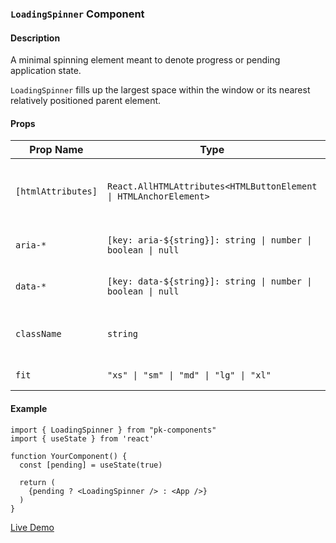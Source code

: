 ### `LoadingSpinner` Component

#### Description

A minimal spinning element meant to denote progress or pending application state.

`LoadingSpinner` fills up the largest space within the window or its nearest relatively positioned parent element.

#### Props

| Prop Name          | Type                                                              | Required | Default     | Description                                     |
| ------------------ | ----------------------------------------------------------------- | -------- | ----------- | ----------------------------------------------- |
| `[htmlAttributes]` | `React.AllHTMLAttributes<HTMLButtonElement \| HTMLAnchorElement>` | No       | `undefined` | Any valid HTML attribute for the element type   |
| `aria-*`           | `[key: aria-${string}]: string \| number \| boolean \| null`      | No       | `undefined` | Optional Accessibility attributes               |
| `data-*`           | `[key: data-${string}]: string \| number \| boolean \| null`      | No       | `undefined` | Optional dataset attributes                     |
| `className`        | `string`                                                          | No       | `undefined` | Additional class names to apply to the spinner. |
| `fit`              | `"xs" \| "sm" \| "md" \| "lg" \| "xl"`                            | No       | `md`        | The size of the spinner.                        |

#### Example

```tsx
import { LoadingSpinner } from "pk-components"
import { useState } from 'react'

function YourComponent() {
  const [pending] = useState(true)

  return (
    {pending ? <LoadingSpinner /> : <App />}
  )
}
```

[Live Demo](https://psikai.github.io/pk-components#LoadingSpinner)
